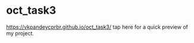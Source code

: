 # oct_task3
https://vkpandeycprbr.github.io/oct_task3/  tap here for a quick preview of my project.
